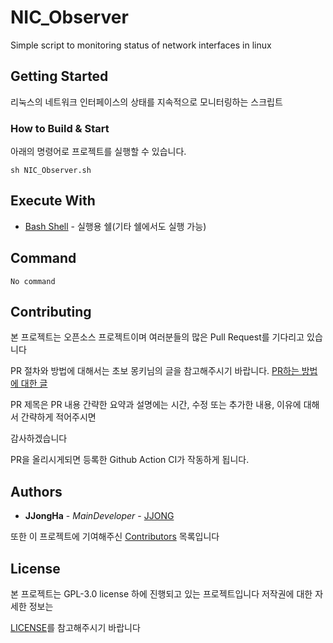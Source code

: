 # NIC_Observer

Simple script to monitoring status of network interfaces in linux

## Getting Started

리눅스의 네트워크 인터페이스의 상태를 지속적으로 모니터링하는 스크립트

### How to Build & Start 

아래의 명령어로 프로젝트를 실행할 수 있습니다.

```
sh NIC_Observer.sh
```

## Execute With

* [Bash Shell](https://www.gnu.org/software/bash/) - 실행용 쉘(기타 쉘에서도 실행 가능)

## Command

```text
No command 
```

## Contributing

본 프로젝트는 오픈소스 프로젝트이며 여러분들의 많은 Pull Request를 기다리고 있습니다

PR 절차와 방법에 대해서는 초보 몽키님의 글을 참고해주시기 바랍니다. [PR하는 방법에 대한 글](https://wayhome25.github.io/git/2017/07/08/git-first-pull-request-story/) 

PR 제목은 PR 내용 간략한 요약과 설명에는 시간, 수정 또는 추가한 내용, 이유에 대해서 간략하게 적어주시면 

감사하겠습니다 

PR을 올리시게되면 등록한 Github Action CI가 작동하게 됩니다.

## Authors

* **JJongHa** - *MainDeveloper* - [JJONG](https://github.com/archan0621)

또한 이 프로젝트에 기여해주신 [Contributors](https://github.com/archan0621/NIC_Observer/contributors) 목록입니다

## License

본 프로젝트는 GPL-3.0 license 하에 진행되고 있는 프로젝트입니다 저작권에 대한 자세한 정보는 

[LICENSE](LICENSE)를 참고해주시기 바랍니다
